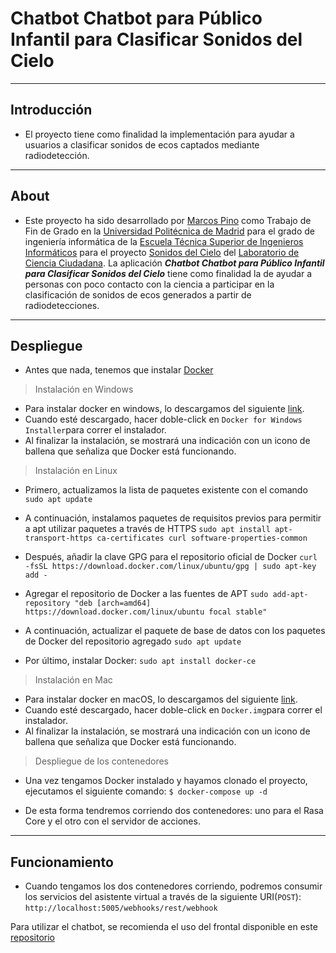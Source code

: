 # Chatbot Chatbot para Público Infantil para Clasificar Sonidos del Cielo

---

## Introducción

- El proyecto tiene como finalidad la implementación para ayudar a usuarios a clasificar sonidos de ecos captados mediante radiodetección.

---

## About

- Este proyecto ha sido desarrollado por [Marcos Pino](https://www.linkedin.com/in/marcos-pino-gamazo-800b4261/) como Trabajo de Fin de Grado en la [Universidad Politécnica de Madrid](https://www.upm.es/) para el grado de ingeniería informática de la [Escuela Técnica Superior de Ingenieros Informáticos](https://www.fi.upm.es) para el proyecto [Sonidos del Cielo](http://sonidosdelcielo.org/) del [Laboratorio de Ciencia Ciudadana](https://cslab-upm.github.io/index.html). La aplicación ***Chatbot Chatbot para Público Infantil para Clasificar Sonidos del Cielo*** tiene como finalidad la de ayudar a personas con poco contacto con la ciencia a participar en la clasificación de sonidos de ecos generados a partir de radiodetecciones. 

---

## Despliegue

- Antes que nada, tenemos que instalar [Docker](https://www.docker.com)

> Instalación en Windows

- Para instalar docker en windows, lo descargamos del siguiente [link](https://hub.docker.com/editions/community/docker-ce-desktop-windows/). 
- Cuando esté descargado, hacer doble-click en ``Docker for Windows Installer``para correr el instalador. 
- Al finalizar la instalación, se mostrará una indicación con un icono de ballena que señaliza que Docker está funcionando.

> Instalación en Linux

- Primero, actualizamos la lista de paquetes existente con el comando ``sudo apt update``
- A continuación, instalamos paquetes de requisitos previos para permitir a apt utilizar paquetes a través de HTTPS ``sudo apt install apt-transport-https ca-certificates curl software-properties-common``

- Después, añadir la clave GPG para el repositorio oficial de Docker ``curl -fsSL https://download.docker.com/linux/ubuntu/gpg | sudo apt-key add -``
- Agregar el repositorio de Docker a las fuentes de APT ``sudo add-apt-repository "deb [arch=amd64] https://download.docker.com/linux/ubuntu focal stable"
``
- A continuación, actualizar el paquete de base de datos con los paquetes de Docker del repositorio agregado ``sudo apt update``
- Por último, instalar Docker: ``sudo apt install docker-ce``

>Instalación en Mac

- Para instalar docker en macOS, lo descargamos del siguiente [link](https://hub.docker.com/editions/community/docker-ce-desktop-mac/). 
- Cuando esté descargado, hacer doble-click en ``Docker.img``para correr el instalador. 
- Al finalizar la instalación, se mostrará una indicación con un icono de ballena que señaliza que Docker está funcionando.

> Despliegue de los contenedores

- Una vez tengamos Docker instalado y hayamos clonado el proyecto, ejecutamos el siguiente comando:
```$ docker-compose up -d``` 

- De esta forma tendremos corriendo dos contenedores: uno para el Rasa Core y el otro con el servidor de acciones.

---

## Funcionamiento

- Cuando tengamos los dos contenedores corriendo, podremos consumir los servicios del asistente virtual a través de la siguiente URI(`POST`):  
```http://localhost:5005/webhooks/rest/webhook```

Para utilizar el chatbot, se recomienda el uso del frontal disponible en este [repositorio](https://github.com/cslab-upm/Chatbot-Widget)
